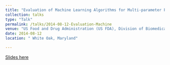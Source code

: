 ```yaml
---
title: "Evaluation of Machine Learning Algorithms for Multi-parameter Patient Monitoring"
collection: talks
type: "Talk"
permalink: /talks/2014-08-12-Evaluation-Machine
venue: "US Food and Drug Administration (US FDA), Division of Biomedical Physics"
date: 2014-08-12
location: " White Oak, Maryland"

---
```


[Slides here](https://adibzaman.github.io/files/Talk_Convergence_09_10_2019.pptx)